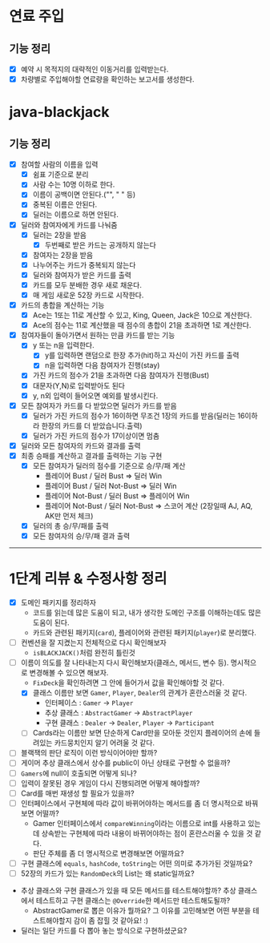 # 연료 주입

## 기능 정리

- [x] 예약 시 목적지의 대략적인 이동거리를 입력받는다.
- [x] 차량별로 주입해야할 연료량을 확인하는 보고서를 생성한다.

# java-blackjack

## 기능 정리

- [x] 참여할 사람의 이름을 입력
    - [x] 쉼표 기준으로 분리
    - [x] 사람 수는 10명 이하로 한다.
    - [x] 이름이 공백이면 안된다.("", " " 등)
    - [x] 중복된 이름은 안된다.
    - [x] 딜러는 이름으로 하면 안된다.
- [X] 딜러와 참여자에게 카드를 나눠줌
    - [x] 딜러는 2장을 받음
        - [x] 두번째로 받은 카드는 공개하지 않는다
    - [x] 참여자는 2장을 받음
    - [x] 나누어주는 카드가 중복되지 않는다
    - [x] 딜러와 참여자가 받은 카드를 출력
    - [x] 카드를 모두 분배한 경우 새로 채운다.
    - [x] 매 게임 새로운 52장 카드로 시작한다.
- [x] 카드의 총합을 계산하는 기능
    - [x] Ace는 1또는 11로 계산할 수 있고, King, Queen, Jack은 10으로 계산한다.
    - [x] Ace의 점수는 11로 계산했을 때 점수의 총합이 21을 초과하면 1로 계산한다.
- [X] 참여자들이 돌아가면서 원하는 만큼 카드를 받는 기능
    - [x] y 또는 n을 입력한다.
        - [x] y를 입력하면 랜덤으로 한장 추가(hit)하고 자신이 가진 카드를 출력
        - [X] n을 입력하면 다음 참여자가 진행(stay)
    - [x] 가진 카드의 점수가 21을 초과하면 다음 참여자가 진행(Bust)
    - [x] 대문자(Y,N)로 입력받아도 된다
    - [x] y, n외 입력이 들어오면 예외를 발생시킨다.
- [x] 모든 참여자가 카드를 다 받았으면 딜러가 카드를 받음
    - [x] 딜러가 가진 카드의 점수가 16이하면 무조건 1장의 카드를 받음(딜러는 16이하라 한장의 카드를 더 받았습니다.출력)
    - [x] 딜러가 가진 카드의 점수가 17이상이면 멈춤
- [x] 딜러와 모든 참여자의 카드와 결과를 출력
- [x] 최종 승패를 계산하고 결과를 출력하는 기능 구현
    - [x] 모든 참여자가 딜러의 점수를 기준으로 승/무/패 계산
        - 플레이어 Bust / 딜러 Bust => 딜러 Win
        - 플레이어 Bust / 딜러 Not-Bust => 딜러 Win
        - 플레이어 Not-Bust / 딜러 Bust => 플레이어 Win
        - 플레이어 Not-Bust / 딜러 Not-Bust => 스코어 계산 (2장일때 AJ, AQ, AK만 먼저 체크)
    - [x] 딜러의 총 승/무/패를 출력
    - [x] 모든 참여자의 승/무/패 결과 출력

---

# 1단계 리뷰 & 수정사항 정리

- [x] 도메인 패키지를 정리하자
    - 코드를 읽는데 많은 도움이 되고, 내가 생각한 도메인 구조를 이해하는데도 많은 도움이 된다.
    - 카드와 관련된 패키지(`card`), 플레이어와 관련된 패키지(`player`)로 분리했다.
- [ ] 컨벤션을 잘 지켰는지 전체적으로 다시 확인해보자
    - `isBLACKJACK()`처럼 완전히 틀린것
- [ ] 이름이 의도를 잘 나타내는지 다시 확인해보자(클래스, 메서드, 변수 등). 명시적으로 변경해볼 수 있으면 해보자.
    - `FixDeck`을 확인하려면 그 안에 들어가서 값을 확인해야할 것 같다.
    - [x] 클래스 이름만 보면 `Gamer`, `Player`, `Dealer`의 관계가 혼란스러울 것 같다.
        - 인터페이스 : `Gamer` -> `Player`
        - 추상 클래스 : `AbstractGamer` -> `AbstractPlayer`
        - 구현 클래스 : `Dealer` -> `Dealer`, `Player` -> `Participant`
    - [ ] Cards라는 이름만 보면 단순하게 Card만을 모아둔 것인지 플레이어의 손에 들려있는 카드뭉치인지 알기 어려울 것 같다.
- [ ] 블랙잭의 판단 로직이 이런 방식이어야만 할까?
- [ ] 게이머 추상 클래스에서 상수를 public이 아닌 상태로 구현할 수 없을까?
- [ ] `Gamers`에 null이 호출되면 어떻게 되나?
- [ ] 입력이 잘못된 경우 게임이 다시 진행되려면 어떻게 해야할까?
- [ ] Card를 매번 재생성 할 필요가 있을까?
- [ ] 인터페이스에서 구현체에 따라 값이 바뀌어야하는 메서드를 좀 더 명시적으로 바꿔보면 어떨까?
    - Gamer 인터페이스에서 `compareWinning`이라는 이름으로 int를 사용하고 있는데 상속받는 구현체에 따라 내용이 바뀌어야하는 점이 혼란스러울 수 있을 것 같다.
    - 판단 주체를 좀 더 명시적으로 변경해보면 어떨까요?
- [ ] 구현 클래스에 `equals`, `hashCode`, `toString`는 어떤 의미로 추가가된 것일까요?
- [ ] 52장의 카드가 있는 `RandomDeck`의 List<Card>는 왜 static일까요?
- 추상 클래스와 구현 클래스가 있을 때 모든 메서드를 테스트해야할까? 추상 클래스에서 테스트하고 구현 클래스는 `@Override`한 메서드만 테스트해도될까?
    - AbstractGamer로 뽑은 이유가 뭘까요? 그 이유를 고민해보면 어떤 부분을 테스트해야할지 감이 좀 잡힐 것 같아요! :)
- 딜러는 일단 카드를 다 뽑아 놓는 방식으로 구현하셨군요?
